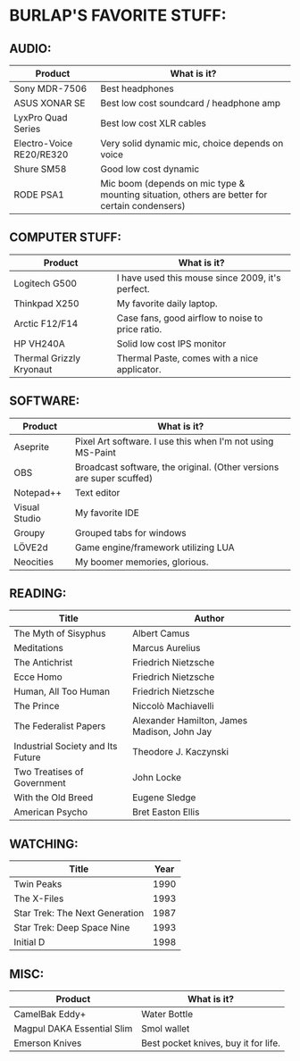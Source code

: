 # BURLAP'S FAVORITE STUFF:


## AUDIO:

Product       | What is it?                        |
--------------| -----------------------------------|
Sony MDR-7506 | Best headphones
ASUS XONAR SE | Best low cost soundcard / headphone amp
LyxPro Quad Series | Best low cost XLR cables
Electro-Voice RE20/RE320 | Very solid dynamic mic, choice depends on voice
Shure SM58 | Good low cost dynamic
RODE PSA1 | Mic boom (depends on mic type & mounting situation, others are better for certain condensers)

## COMPUTER STUFF:

Product       | What is it?                    |
--------------| -------------------------------|
Logitech G500 | I have used this mouse since 2009, it's perfect.
Thinkpad X250 | My favorite daily laptop.
Arctic F12/F14 | Case fans, good airflow to noise to price ratio.
HP VH240A | Solid low cost IPS monitor
Thermal Grizzly Kryonaut | Thermal Paste, comes with a nice applicator.

## SOFTWARE:

Product | What is it?                                 |
--------| --------------------------------------------|
Aseprite| Pixel Art software. I use this when I'm not using MS-Paint
OBS | Broadcast software, the original. (Other versions are super scuffed)
Notepad++ | Text editor
Visual Studio | My favorite IDE
Groupy | Grouped tabs for windows
LÖVE2d | Game engine/framework utilizing LUA
Neocities | My boomer memories, glorious.

## READING:

Title                | Author      |
---------------------| ------------|
The Myth of Sisyphus | 	Albert Camus
Meditations | Marcus Aurelius
The Antichrist | Friedrich Nietzsche
Ecce Homo | Friedrich Nietzsche
Human, All Too Human | Friedrich Nietzsche
The Prince | Niccolò Machiavelli
The Federalist Papers | Alexander Hamilton, James Madison, John Jay
Industrial Society and Its Future | Theodore J. Kaczynski
Two Treatises of Government | John Locke
With the Old Breed | Eugene Sledge
American Psycho | Bret Easton Ellis

## WATCHING:

Title                | Year        |
---------------------| ------------|
Twin Peaks | 1990
The X-Files | 1993
Star Trek: The Next Generation | 1987
Star Trek: Deep Space Nine | 1993
Initial D | 1998

## MISC:

Product        | What is it?                 |
---------------| ----------------------------|
CamelBak Eddy+ | Water Bottle
Magpul DAKA Essential Slim | Smol wallet
Emerson Knives | Best pocket knives, buy it for life.
